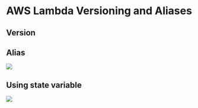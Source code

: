 # AWS Lambda Versioning and Aliases


## Version

## Alias


![](https://pbs.twimg.com/media/CRMFJ1jWcAA13Tg.png:large)





## Using state variable 

![](/Users/wonil.hwang/Downloads/CI_STAGE.png)
